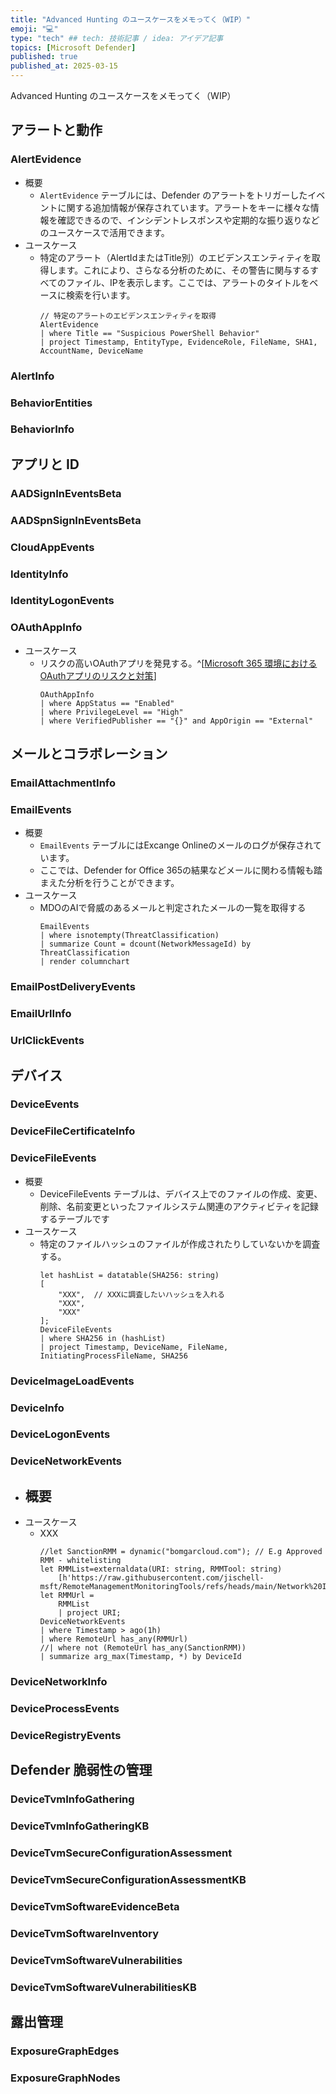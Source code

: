 ```yaml
---
title: "Advanced Hunting のユースケースをメモってく（WIP）"
emoji: "💻" 
type: "tech" ## tech: 技術記事 / idea: アイデア記事
topics: [Microsoft Defender] 
published: true
published_at: 2025-03-15
---
```

Advanced Hunting のユースケースをメモってく（WIP）

## アラートと動作

### AlertEvidence

- 概要
  - `AlertEvidence` テーブルには、Defender のアラートをトリガーしたイベントに関する追加情報が保存されています。アラートをキーに様々な情報を確認できるので、インシデントレスポンスや定期的な振り返りなどのユースケースで活用できます。
- ユースケース
  - 特定のアラート（AlertIdまたはTitle別）のエビデンスエンティティを取得します。これにより、さらなる分析のために、その警告に関与するすべてのファイル、IPを表示します。ここでは、アラートのタイトルをベースに検索を行います。
    ```kql
    // 特定のアラートのエビデンスエンティティを取得
    AlertEvidence
    | where Title == "Suspicious PowerShell Behavior"
    | project Timestamp, EntityType, EvidenceRole, FileName, SHA1, AccountName, DeviceName
    ```

### AlertInfo

### BehaviorEntities

### BehaviorInfo

## アプリと ID

### AADSignInEventsBeta

### AADSpnSignInEventsBeta

### CloudAppEvents

### IdentityInfo

### IdentityLogonEvents

### OAuthAppInfo
- ユースケース
  - リスクの高いOAuthアプリを発見する。^[[Microsoft 365 環境におけるOAuthアプリのリスクと対策](https://zenn.dev/hirotomotaguchi/articles/202504_m365-oauth-security##oauth-%E3%82%A2%E3%83%97%E3%83%AA%E3%81%AE%E8%A6%8B%E3%81%88%E3%82%8B%E5%8C%96%E3%81%A8%E5%80%8B%E5%88%A5%E3%81%AE%E5%88%B6%E5%BE%A1)]
    ```kql
    OAuthAppInfo
    | where AppStatus == "Enabled"
    | where PrivilegeLevel == "High"
    | where VerifiedPublisher == "{}" and AppOrigin == "External"
    ```

## メールとコラボレーション

### EmailAttachmentInfo

### EmailEvents

- 概要
  - `EmailEvents` テーブルにはExcange Onlineのメールのログが保存されています。
  - ここでは、Defender for Office 365の結果などメールに関わる情報も踏まえた分析を行うことができます。
- ユースケース
  - MDOのAIで脅威のあるメールと判定されたメールの一覧を取得する
    ```kql
    EmailEvents
    | where isnotempty(ThreatClassification)
    | summarize Count = dcount(NetworkMessageId) by ThreatClassification
    | render columnchart
    ```

### EmailPostDeliveryEvents

### EmailUrlInfo

### UrlClickEvents

## デバイス

### DeviceEvents

### DeviceFileCertificateInfo

### DeviceFileEvents

- 概要
  - DeviceFileEvents テーブルは、デバイス上でのファイルの作成、変更、削除、名前変更といったファイルシステム関連のアクティビティを記録するテーブルです 
- ユースケース
  - 特定のファイルハッシュのファイルが作成されたりしていないかを調査する。
    ```kql
    let hashList = datatable(SHA256: string)
    [
        "XXX",  // XXXに調査したいハッシュを入れる
        "XXX",
        "XXX" 
    ];
    DeviceFileEvents
    | where SHA256 in (hashList)
    | project Timestamp, DeviceName, FileName, InitiatingProcessFileName, SHA256
    ```
### DeviceImageLoadEvents

### DeviceInfo

### DeviceLogonEvents

### DeviceNetworkEvents

- 概要
  - 
- ユースケース
  - XXX
    ```kql
    //let SanctionRMM = dynamic("bomgarcloud.com"); // E.g Approved RMM - whitelisting
    let RMMList=externaldata(URI: string, RMMTool: string)
        [h'https://raw.githubusercontent.com/jischell-msft/RemoteManagementMonitoringTools/refs/heads/main/Network%20Indicators/RMM_SummaryNetworkURI.csv'];
    let RMMUrl =
        RMMList
        | project URI;
    DeviceNetworkEvents
    | where Timestamp > ago(1h)
    | where RemoteUrl has_any(RMMUrl)
    //| where not (RemoteUrl has_any(SanctionRMM))
    | summarize arg_max(Timestamp, *) by DeviceId
    ```
    
### DeviceNetworkInfo

### DeviceProcessEvents

### DeviceRegistryEvents

## Defender 脆弱性の管理

### DeviceTvmInfoGathering

### DeviceTvmInfoGatheringKB

### DeviceTvmSecureConfigurationAssessment

### DeviceTvmSecureConfigurationAssessmentKB

### DeviceTvmSoftwareEvidenceBeta

### DeviceTvmSoftwareInventory

### DeviceTvmSoftwareVulnerabilities

### DeviceTvmSoftwareVulnerabilitiesKB

## 露出管理

### ExposureGraphEdges

### ExposureGraphNodes

